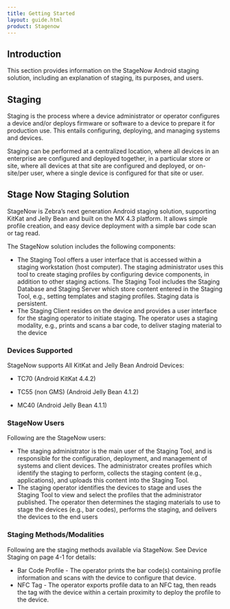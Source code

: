 ```yaml
---
title: Getting Started
layout: guide.html
product: Stagenow
---
```


## Introduction
This section provides information on the StageNow Android staging solution, including an explanation of staging, its purposes, and users. 

## Staging
Staging is the process where a device administrator or operator configures a device and/or deploys firmware or software to a device to prepare it for production use. This entails configuring, deploying, and managing systems and devices.

Staging can be performed at a centralized location, where all devices in an enterprise are configured and deployed together, in a particular store or site, where all devices at that site are configured and deployed, or on-site/per user, where a single device is configured for that site or user.

## Stage Now Staging Solution
StageNow is Zebra’s next generation Android staging solution, supporting KitKat and Jelly Bean and built on the MX 4.3 platform. It allows simple profile creation, and easy device deployment with a simple bar code scan or tag read.

The StageNow solution includes the following components:
* The Staging Tool offers a user interface that is accessed within a staging workstation (host computer). The staging administrator uses this tool to create staging profiles by configuring device components, in addition to other staging actions.
The Staging Tool includes the Staging Database and Staging Server which store content entered in the Staging Tool, e.g., setting templates and staging profiles. Staging data is persistent.
* The Staging Client resides on the device and provides a user interface for the staging operator to initiate staging. The operator uses a staging modality, e.g., prints and scans a bar code, to deliver staging material to the device

### Devices Supported
StageNow supports All KitKat and Jelly Bean Android Devices:

* TC70 (Android KitKat 4.4.2)

* TC55 (non GMS) (Android Jelly Bean 4.1.2) 

* MC40 (Android Jelly Bean 4.1.1)

### StageNow Users
Following are the StageNow users:
* The staging administrator is the main user of the Staging Tool, and is responsible for the configuration, deployment, and management of systems and client devices. The administrator creates profiles which identify the staging to perform, collects the staging content (e.g., applications), and uploads this content into the Staging Tool.
* The staging operator identifies the devices to stage and uses the Staging Tool to view and select the profiles that the administrator published. The operator then determines the staging materials to use to stage the devices (e.g., bar codes), performs the staging, and delivers the devices to the end users

### Staging Methods/Modalities
Following are the staging methods available via StageNow. See Device Staging on page 4-1 for details:
* Bar Code Profile - The operator prints the bar code(s) containing profile information and scans with the device to configure that device.
* NFC Tag - The operator exports profile data to an NFC tag, then reads the tag with the device within a certain proximity to deploy the profile to the device.









